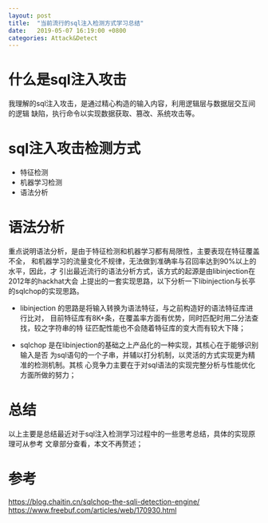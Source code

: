 ```yaml
---
layout: post
title:  "当前流行的sql注入检测方式学习总结"
date:   2019-05-07 16:19:00 +0800
categories: Attack&Detect
---
```


# 什么是sql注入攻击

我理解的sql注入攻击，是通过精心构造的输入内容，利用逻辑层与数据层交互间的逻辑
缺陷，执行命令以实现数据获取、篡改、系统攻击等。


# sql注入攻击检测方式

* 特征检测
* 机器学习检测
* 语法分析


# 语法分析

重点说明语法分析，是由于特征检测和机器学习都有局限性，主要表现在特征覆盖不全，
和机器学习的流量变化不规律，无法做到准确率与召回率达到90%以上的水平，因此，才
引出最近流行的语法分析方式，该方式的起源是由libinjection在2012年的hackhat大会
上提出的一套实现思路，以下分析一下libinjection与长亭的sqlchop的实现思路。

* libinjection 的思路是将输入转换为语法特征，与之前构造好的语法特征库进行比对，
目前特征库有8K+条，在覆盖率方面有优势，同时匹配时用二分法查找，较之字符串的特
征匹配性能也不会随着特征库的变大而有较大下降；

* sqlchop 是在libinjection的基础之上产品化的一种实现，其核心在于能够识别输入是否
为sql语句的一个子串，并辅以打分机制，以灵活的方式实现更为精准的检测机制。其核
心竞争力主要在于对sql语法的实现完整分析与性能优化方面所做的努力；

# 总结

以上主要是总结最近对于sql注入检测学习过程中的一些思考总结，具体的实现原理可从参考
文章部分查看，本文不再赘述；


# 参考
https://blog.chaitin.cn/sqlchop-the-sqli-detection-engine/
https://www.freebuf.com/articles/web/170930.html



